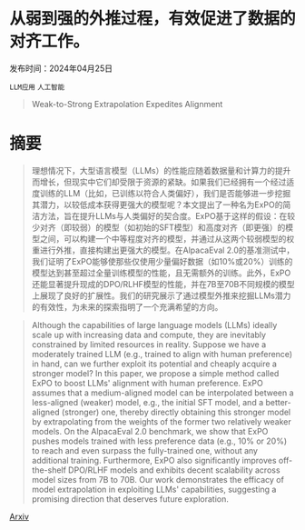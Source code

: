# 从弱到强的外推过程，有效促进了数据的对齐工作。

发布时间：2024年04月25日

`LLM应用` `人工智能`

> Weak-to-Strong Extrapolation Expedites Alignment

# 摘要

> 理想情况下，大型语言模型（LLMs）的性能应随着数据量和计算力的提升而增长，但现实中它们却受限于资源的紧缺。如果我们已经拥有一个经过适度训练的LLM（比如，已训练以符合人类偏好），我们是否能够进一步挖掘其潜力，以较低成本获得更强大的模型呢？本文提出了一种名为ExPO的简洁方法，旨在提升LLMs与人类偏好的契合度。ExPO基于这样的假设：在较少对齐（即较弱）的模型（如初始的SFT模型）和高度对齐（即更强）的模型之间，可以构建一个中等程度对齐的模型，并通过从这两个较弱模型的权重进行外推，直接构建出更强大的模型。在AlpacaEval 2.0的基准测试中，我们证明了ExPO能够使那些仅使用少量偏好数据（如10%或20%）训练的模型达到甚至超过全量训练模型的性能，且无需额外的训练。此外，ExPO还能显著提升现成的DPO/RLHF模型的性能，并在7B至70B不同规模的模型上展现了良好的扩展性。我们的研究展示了通过模型外推来挖掘LLMs潜力的有效性，为未来的探索指明了一个充满希望的方向。

> Although the capabilities of large language models (LLMs) ideally scale up with increasing data and compute, they are inevitably constrained by limited resources in reality. Suppose we have a moderately trained LLM (e.g., trained to align with human preference) in hand, can we further exploit its potential and cheaply acquire a stronger model? In this paper, we propose a simple method called ExPO to boost LLMs' alignment with human preference. ExPO assumes that a medium-aligned model can be interpolated between a less-aligned (weaker) model, e.g., the initial SFT model, and a better-aligned (stronger) one, thereby directly obtaining this stronger model by extrapolating from the weights of the former two relatively weaker models. On the AlpacaEval 2.0 benchmark, we show that ExPO pushes models trained with less preference data (e.g., 10% or 20%) to reach and even surpass the fully-trained one, without any additional training. Furthermore, ExPO also significantly improves off-the-shelf DPO/RLHF models and exhibits decent scalability across model sizes from 7B to 70B. Our work demonstrates the efficacy of model extrapolation in exploiting LLMs' capabilities, suggesting a promising direction that deserves future exploration.

[Arxiv](https://arxiv.org/abs/2404.16792)
